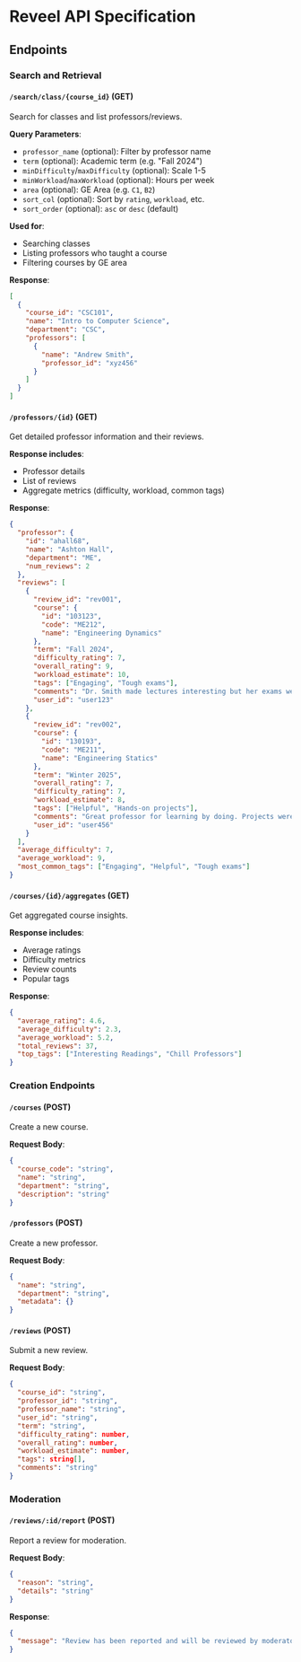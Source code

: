 # Reveel API Specification

## Endpoints

### Search and Retrieval

#### `/search/class/{course_id}` (GET)

Search for classes and list professors/reviews.

**Query Parameters**:

- `professor_name` (optional): Filter by professor name
- `term` (optional): Academic term (e.g. "Fall 2024")
- `minDifficulty`/`maxDifficulty` (optional): Scale 1-5
- `minWorkload`/`maxWorkload` (optional): Hours per week
- `area` (optional): GE Area (e.g. `C1`, `B2`)
- `sort_col` (optional): Sort by `rating`, `workload`, etc.
- `sort_order` (optional): `asc` or `desc` (default)

**Used for**:

- Searching classes
- Listing professors who taught a course
- Filtering courses by GE area

**Response**:

```json
[
  {
    "course_id": "CSC101",
    "name": "Intro to Computer Science",
    "department": "CSC",
    "professors": [
      {
        "name": "Andrew Smith",
        "professor_id": "xyz456"
      }
    ]
  }
]
```

#### `/professors/{id}` (GET)

Get detailed professor information and their reviews.

**Response includes**:

- Professor details
- List of reviews
- Aggregate metrics (difficulty, workload, common tags)

**Response**:

```json
{
  "professor": {
    "id": "ahall68",
    "name": "Ashton Hall",
    "department": "ME",
    "num_reviews": 2
  },
  "reviews": [
    {
      "review_id": "rev001",
      "course": {
        "id": "103123",
        "code": "ME212",
        "name": "Engineering Dynamics"
      },
      "term": "Fall 2024",
      "difficulty_rating": 7,
      "overall_rating": 9,
      "workload_estimate": 10,
      "tags": ["Engaging", "Tough exams"],
      "comments": "Dr. Smith made lectures interesting but her exams were very hard.",
      "user_id": "user123"
    },
    {
      "review_id": "rev002",
      "course": {
        "id": "130193",
        "code": "ME211",
        "name": "Engineering Statics"
      },
      "term": "Winter 2025",
      "overall_rating": 7,
      "difficulty_rating": 7,
      "workload_estimate": 8,
      "tags": ["Helpful", "Hands-on projects"],
      "comments": "Great professor for learning by doing. Projects were fun!",
      "user_id": "user456"
    }
  ],
  "average_difficulty": 7,
  "average_workload": 9,
  "most_common_tags": ["Engaging", "Helpful", "Tough exams"]
}
```

#### `/courses/{id}/aggregates` (GET)

Get aggregated course insights.

**Response includes**:

- Average ratings
- Difficulty metrics
- Review counts
- Popular tags

**Response**:

```json
{
  "average_rating": 4.6,
  "average_difficulty": 2.3,
  "average_workload": 5.2,
  "total_reviews": 37,
  "top_tags": ["Interesting Readings", "Chill Professors"]
}
```

### Creation Endpoints

#### `/courses` (POST)

Create a new course.

**Request Body**:

```json
{
  "course_code": "string",
  "name": "string",
  "department": "string",
  "description": "string"
}
```

#### `/professors` (POST)

Create a new professor.

**Request Body**:

```json
{
  "name": "string",
  "department": "string",
  "metadata": {}
}
```

#### `/reviews` (POST)

Submit a new review.

**Request Body**:

```json
{
  "course_id": "string",
  "professor_id": "string",
  "professor_name": "string",
  "user_id": "string",
  "term": "string",
  "difficulty_rating": number,
  "overall_rating": number,
  "workload_estimate": number,
  "tags": string[],
  "comments": "string"
}
```

### Moderation

#### `/reviews/:id/report` (POST)

Report a review for moderation.

**Request Body**:

```json
{
  "reason": "string",
  "details": "string"
}
```

**Response**:

```json
{
  "message": "Review has been reported and will be reviewed by moderators."
}
```

